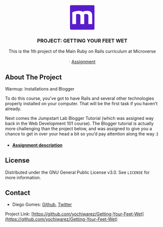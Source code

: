 <br />
<p align="center">
  <a href="https://www.microverse.org">
    <img src="img/microverse.png" alt="Logo" width="80" height="80">
  </a>

  <h3 align="center">PROJECT: GETTING YOUR FEET WET</h3>

  <p align="center">
    This is the 1th project of the Main Ruby on Rails curriculum at Microverse
    <br />
    <br />
    <!-- ·
    <a href="https://www.newsweek.com/">Reference</a> -->
    ·
    <a href="https://www.theodinproject.com/courses/ruby-on-rails/lessons/getting-your-feet-wet">Assignment</a>
  </p>
</p>

<!-- ABOUT THE PROJECT -->
## About The Project

Warmup: Installations and Blogger

To do this course, you’ve got to have Rails and several other technologies properly installed on your computer. That will be the first task if you haven’t already.

Next comes the Jumpstart Lab Blogger Tutorial (which was assigned way back in the Web Development 101 course). The Blogger tutorial is actually more challenging than the project below, and was assigned to give you a chance to get in over your head a bit so you’d pay attention along the way :)


* #### [Assignment description](https://www.theodinproject.com/courses/ruby-on-rails/lessons/getting-your-feet-wet)	
<!-- * #### [Source page](https://www.newsweek.com/) -->

<!-- ### Built With

* [Bootstrap](https://getbootstrap.com)
* [JQuery](https://jquery.com) -->

<!-- LICENSE -->
## License

Distributed under the GNU General Public License v3.0. See `LICENSE` for more information.

<!-- CONTACT -->
## Contact

* Diego Gomes: [Github](https://github.com/digomes87), [Twitter](https://twitter.com/devdiegogo)


Project Link: [https://github.com/yochiwarez/Getting-Your-Feet-Wet](https://github.com/yochiwarez/Getting-Your-Feet-Wet)


[product-screenshot]: img/mockup.png

